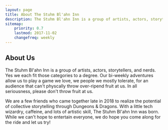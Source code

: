 ```yaml
---
layout: page
title: About The Stuhm Bl'ahn Inn
description: The Stuhm Bl'ahn Inn is a group of artists, actors, storytellers, and nerds. Yes we each fit those categories to a degree.
sitemap:
    priority: 0.7
    lastmod: 2017-11-02
    changefreq: weekly
---
```

## About Us

The Stuhm Bl'ahn Inn is a group of artists, actors, storytellers, and nerds. Yes we each fit those categories to a degree. Our bi-weekly adventures allow us to play a game we love, we people we mostly tolerate, for an audience that can't physcally throw over-ripend fruit at us. In all seriousness, please don't throw fruit at us.

We are a few friends who came together late in 2018 to realize the potential of collective storytelling through Dungeons & Dragons. With a little tech wizardry, caffeine, and lots of artistic skill, The Stuhm Bl'ahn Inn was born. While we can't hope to entertain everyone, we do hope you come along for the ride and let us try!
